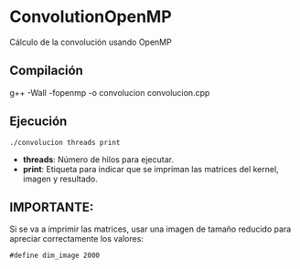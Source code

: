 # ConvolutionOpenMP
Cálculo de la convolución usando OpenMP

## Compilación

g++ -Wall -fopenmp -o convolucion convolucion.cpp


## Ejecución
```
./convolucion threads print
```

* **threads**: Número de hilos para ejecutar.
* **print**: Etiqueta para indicar que se impriman las matrices del kernel, imagen y resultado.

## IMPORTANTE:
Si se va a imprimir las matrices, usar una imagen de tamaño reducido para apreciar correctamente los valores:
```
#define dim_image 2000
```
